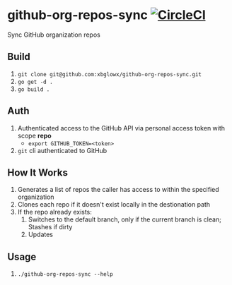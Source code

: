 # github-org-repos-sync [![CircleCI](https://circleci.com/gh/xbglowx/github-org-repos-sync.svg?style=svg)](https://circleci.com/gh/xbglowx/github-org-repos-sync)
Sync GitHub organization repos 

## Build
1. `git clone git@github.com:xbglowx/github-org-repos-sync.git`
1. `go get -d .`
1. `go build .`

## Auth
1. Authenticated access to the GitHub API via personal access token with scope **repo**
   * `export GITHUB_TOKEN=<token>`
1. `git` cli authenticated to GitHub

## How It Works
1. Generates a list of repos the caller has access to within the specified organization
1. Clones each repo if it doesn't exist locally in the destionation path
1. If the repo already exists:
   1. Switches to the default branch, only if the current branch is clean; Stashes if dirty
   1. Updates

## Usage
1. `./github-org-repos-sync --help`
